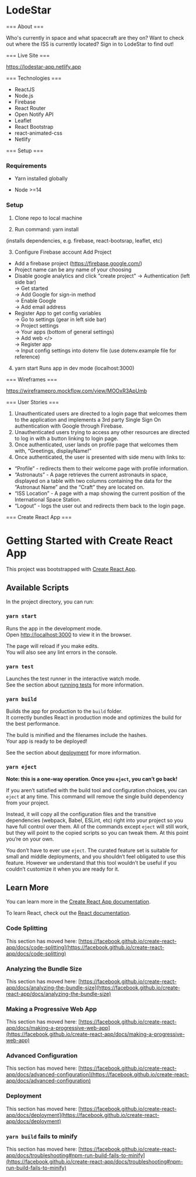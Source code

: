 # LodeStar 

=== About ===

  Who's currently in space and what spacecraft are they on? Want to check out where the ISS is currently located? Sign in to LodeStar to find out! 

=== Live Site ===

https://lodestar-app.netlify.app

=== Technologies ===

* ReactJS
* Node.js
* Firebase 
* React Router
* Open Notify API 
* Leaflet 
* React Bootstrap
* react-animated-css
* Netlify

=== Setup ===

### Requirements

* Yarn installed globally

* Node >=14 

### Setup

1. Clone repo to local machine

2. Run command:
yarn install

(installs dependencies, e.g. firebase, react-bootsrap, leaflet, etc)

3. Configure Firebase account
Add Project
- Add a firebase project (https://firebase.google.com/)
- Project name can be any name of your choosing
- Disable google analytics and click "create project"
-> Authentication (left side bar)\
-> Get started\
-> Add Google for sign-in method\
-> Enable Google\
-> Add email address
- Register App to get config variables\
-> Go to settings (gear in left side bar)\
-> Project settings\
-> Your apps (bottom of general settings)\
-> Add web </>\
-> Register app\
-> Input config settings into dotenv file (use dotenv.example file for reference)

4. yarn start
Runs app in dev mode (localhost:3000)

=== Wireframes ===

https://wireframepro.mockflow.com/view/MOOxR3ApUmb

=== User Stories ===

1. Unauthenticated users are directed to a login page that welcomes them to the application and implements a 3rd party Single Sign On authentication with Google through Firebase.
2. Unauthenticated users trying to access any other resources are directed to log in with a button linking to login page. 
3. Once authenticated, user lands on profile page that welcomes them with, “Greetings, displayName!”
4. Once authenticated, the user is presented with side menu with links to:
- “Profile” - redirects them to their welcome page with profile information.
- “Astronauts” - A page retrieves the current astronauts in space, displayed on a table with two columns containing the data for the “Astronaut Name” and the “Craft” they are located on.
- “ISS Location” - A page with a map showing the current position of the International Space Station.
- “Logout” - logs the user out and redirects them back to the login page.

=== Create React App ===

# Getting Started with Create React App

This project was bootstrapped with [Create React App](https://github.com/facebook/create-react-app).

## Available Scripts

In the project directory, you can run:

### `yarn start`

Runs the app in the development mode.\
Open [http://localhost:3000](http://localhost:3000) to view it in the browser.

The page will reload if you make edits.\
You will also see any lint errors in the console.

### `yarn test`

Launches the test runner in the interactive watch mode.\
See the section about [running tests](https://facebook.github.io/create-react-app/docs/running-tests) for more information.

### `yarn build`

Builds the app for production to the `build` folder.\
It correctly bundles React in production mode and optimizes the build for the best performance.

The build is minified and the filenames include the hashes.\
Your app is ready to be deployed!

See the section about [deployment](https://facebook.github.io/create-react-app/docs/deployment) for more information.

### `yarn eject`

**Note: this is a one-way operation. Once you `eject`, you can’t go back!**

If you aren’t satisfied with the build tool and configuration choices, you can `eject` at any time. This command will remove the single build dependency from your project.

Instead, it will copy all the configuration files and the transitive dependencies (webpack, Babel, ESLint, etc) right into your project so you have full control over them. All of the commands except `eject` will still work, but they will point to the copied scripts so you can tweak them. At this point you’re on your own.

You don’t have to ever use `eject`. The curated feature set is suitable for small and middle deployments, and you shouldn’t feel obligated to use this feature. However we understand that this tool wouldn’t be useful if you couldn’t customize it when you are ready for it.

## Learn More

You can learn more in the [Create React App documentation](https://facebook.github.io/create-react-app/docs/getting-started).

To learn React, check out the [React documentation](https://reactjs.org/).

### Code Splitting

This section has moved here: [https://facebook.github.io/create-react-app/docs/code-splitting](https://facebook.github.io/create-react-app/docs/code-splitting)

### Analyzing the Bundle Size

This section has moved here: [https://facebook.github.io/create-react-app/docs/analyzing-the-bundle-size](https://facebook.github.io/create-react-app/docs/analyzing-the-bundle-size)

### Making a Progressive Web App

This section has moved here: [https://facebook.github.io/create-react-app/docs/making-a-progressive-web-app](https://facebook.github.io/create-react-app/docs/making-a-progressive-web-app)

### Advanced Configuration

This section has moved here: [https://facebook.github.io/create-react-app/docs/advanced-configuration](https://facebook.github.io/create-react-app/docs/advanced-configuration)

### Deployment

This section has moved here: [https://facebook.github.io/create-react-app/docs/deployment](https://facebook.github.io/create-react-app/docs/deployment)

### `yarn build` fails to minify

This section has moved here: [https://facebook.github.io/create-react-app/docs/troubleshooting#npm-run-build-fails-to-minify](https://facebook.github.io/create-react-app/docs/troubleshooting#npm-run-build-fails-to-minify)
